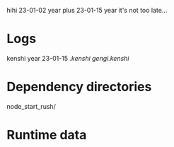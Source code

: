 hihi 23-01-02 year
plus 23-01-15 year
it's not too late...

# Logs
kenshi
year 23-01-15
*.kenshi
gengi.kenshi*
# Dependency directories
node_start_rush/

# Runtime data

